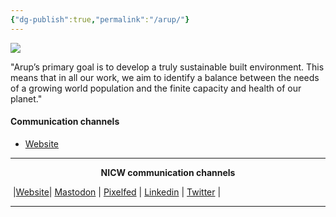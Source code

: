 ```yaml
---
{"dg-publish":true,"permalink":"/arup/"}
---
```


<img src="https://upload.wikimedia.org/wikipedia/commons/3/3a/Arup_Red_RGB.png">

"Arup’s primary goal is to develop a truly sustainable built environment. This means that in all our work, we aim to identify a balance between the needs of a growing world population and the finite capacity and health of our planet."

#### Communication channels
- [Website](https://www.arup.com)

***
<p style="text-align: center;font-weight:bold";>NICW communication channels</p>

󠁧 |[Website](https://nationalinfrastructurecommission.wales)| [Mastodon](https://toot.wales/@NICW) | [Pixelfed](https://pix.toot.wales/NICW) | [Linkedin](https://www.linkedin.com/company/26268509/) | [Twitter](https://twitter.com/InfraCommCymru) |
***
